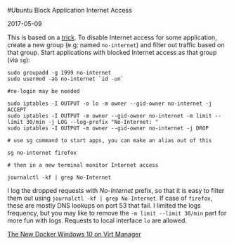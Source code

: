 #Ubuntu Block Application Internet Access

2017-05-09

<!--- tags: linux -->

This is based on a [trick](https://ubuntuforums.org/archive/index.php/t-1188099.html). To disable Internet access for some application, create a new group (e.g: named `no-internet`) and filter out traffic based on that group. Start applications with blocked Internet access as that group (via `sg`):

```
sudo groupadd -g 1999 no-internet
sudo usermod -aG no-internet `id -un`

#re-login may be needed

sudo iptables -I OUTPUT -o lo -m owner --gid-owner no-internet -j ACCEPT
sudo iptables -I OUTPUT -m owner --gid-owner no-internet -m limit --limit 30/min -j LOG --log-prefix "No-Internet: "
sudo iptables -I OUTPUT -m owner --gid-owner no-internet -j DROP

# use sg command to start apps, you can make an alias out of this

sg no-internet firefox

# then in a new terminal monitor Internet access

journalctl -kf | grep No-Internet
```

I log the dropped requests with *No-Internet* prefix, so that it is easy to filter them out using `journalctl -kf | grep No-Internet`. If case of `firefox`, these are mostly DNS lookups on port 53 that fail. I limited the logs frequency, but you may like to remove the `-m limit --limit 30/min` part for more fun with logs. Requests to local interface `lo` are allowed.

<ins class='nfooter'><a rel='prev' id='fprev' href='#blog/2017/2017-05-16-The-New-Docker.md'>The New Docker</a> <a rel='next' id='fnext' href='#blog/2017/2017-05-07-Windows-10-on-Virt-Manager.md'>Windows 10 on Virt Manager</a></ins>
